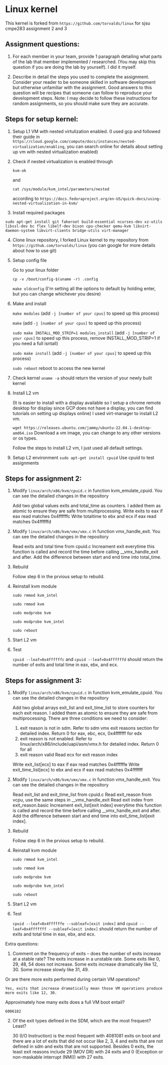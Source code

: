 Linux kernel
============
This kernel is forked from ``https://github.com/torvalds/linux`` for sjsu cmpe283 assignment 2 and 3

## Assignment questions:
1. For each member in your team, provide 1 paragraph detailing what parts of the lab that member 
implemented / researched. (You may skip this question if you are doing the lab by yourself).
    I did it myself.

2. Describe in detail the steps you used to complete the assignment. Consider your reader to be someone 
skilled in software development but otherwise unfamiliar with the assignment. Good answers to this 
question will be recipes that someone can follow to reproduce your development steps.
Note: I may decide to follow these instructions for random assignments, so you should make sure 
they are accurate.

## Steps for setup kernel:
1. Setup L1 VM with nested virtulization enabled. (I used gcp and followed their guide in ``https://cloud.google.com/compute/docs/instances/nested-virtualization/enabling``, you can search online for details about setting up vm with nested virtualization enabled)

2. Check if nested virtualization is enabled through 

    ``kvm-ok`` 

    and 

    ``cat /sys/module/kvm_intel/parameters/nested`` 

    according to ``https://docs.fedoraproject.org/en-US/quick-docs/using-nested-virtualization-in-kvm/``

3. Install required packages

``sudo apt-get install git fakeroot build-essential ncurses-dev xz-utils libssl-dev bc flex libelf-dev bison cpu-checker qemu-kvm libvirt-daemon-system libvirt-clients bridge-utils virt-manager``

4. Clone linux repository, I forked Linux kernel to my repository from ``https://github.com/torvalds/linux`` (you can google for more details about how to use git)

5. Setup config file

    Go to your linux folder

    ``cp -v /boot/config-$(uname -r) .config``

    ``make oldconfig`` (I'm setting all the options to default by holding enter, but you can change whichever you desire)

6. Make and install

    ``make modules`` (add ``-j [number of your cpus]`` to speed up this process)

    ``make`` (add ``-j [number of your cpus]`` to speed up this process)

    ``sudo make INSTALL_MOD_STRIP=1 modules_install`` (add ``-j [number of your cpus]`` to speed up this process, remove INSTALL_MOD_STRIP=1 if you need a full isntall)

    ``sudo make install`` (add ``-j [number of your cpus]`` to speed up this process)

    ``sudo reboot`` reboot to access the new kernel

7. Check kernel
    ``uname -a`` should return the version of your newly built kernel

8. Install L2 vm

    (It is easier to install with a display available so I setup a chrome remote desktop for display since GCP does not have a display, you can find tutorials on setting up displays online)
    I used virt-manager to install L2 vm. 

    ``wget https://releases.ubuntu.com/jammy/ubuntu-22.04.1-desktop-amd64.iso`` Download a vm image, you can change to any other versions or os types.

    Follow the steps to install L2 vm, I just used all default settings.

9. Setup L2 environment
    ``sudo apt-get install cpuid`` Use cpuid to test assignments

## Steps for assignment 2:
1. Modify ``linux/arch/x86/kvm/cpuid.c`` in function kvm_emulate_cpuid. You can see the detailed changes in the repository

    Add two global values exits and total_time as counters. I added them as atomic to ensure they are safe from multiprocessing.
    Write exits to eax if eax read matches 0x4ffffffc
    Write totaltime to ebx and ecx if eax read matches 0x4ffffffd

2. Modify ``linux/arch/x86/kvm/vmx/vmx.c`` in function vmx_handle_exit. You can see the detailed changes in the repository

    Read exits and total time from cpuid.c
    Increament exit everytime this function is called and record the time before calling __vmx_handle_exit and after.
    Add the difference between start and end time into total_time.

3. Rebuild

    Follow step 6 in the prvious setup to rebuild.

4. Reinstall kvm module

    ``sudo rmmod kvm_intel``

    ``sudo rmmod kvm``

    ``sudo modprobe kvm``

    ``sudo modprobe kvm_intel``

    ``sudo reboot``

5. Start L2 vm

6. Test

    ``cpuid --leaf=0x4ffffffc`` and ``cpuid --leaf=0x4ffffffd`` should return the number of exits and total time in eax, ebx, and ecx.
    
## Steps for assignment 3:
1. Modify ``linux/arch/x86/kvm/cpuid.c`` in function kvm_emulate_cpuid. You can see the detailed changes in the repository

    Add two global arrays exit_list and exit_time_list to store counters for each exit reason. I added them as atomic to ensure they are safe from multiprocessing.
    There are three conditions we need to consider:
    1. exit reason is not in sdm. Refer to sdm vmx exit reasons section for detailed index.
        Return 0 for eax, ebc, ecx, 0x4fffffff for edx
    2. exit reason is not enabled. Refer to linux/arch/x86/include/uapi/asm/vmx.h for detailed index.
        Return 0 for all
    3. exit reason valid
        Read ecx for exit reason index
        
    Write exit_list[ecx] to eax if eax read matches 0x4ffffffe
    Write exit_time_list[ecx] to ebx and ecx if eax read matches 0x4fffffff
        

2. Modify ``linux/arch/x86/kvm/vmx/vmx.c`` in function vmx_handle_exit. You can see the detailed changes in the repository

    Read exit_list and exit_time_list from cpuid.c
    Read exit_reason from vcpu, use the same steps in __vmx_handle_exit
    Read exit index from exit_reason.basic
    Increament exit_list[exit index] everytime this function is called and record the time before calling __vmx_handle_exit and after.
    Add the difference between start and end time into exit_time_list[exit index].

3. Rebuild

    Follow step 6 in the prvious setup to rebuild.

4. Reinstall kvm module

    ``sudo rmmod kvm_intel``

    ``sudo rmmod kvm``

    ``sudo modprobe kvm``

    ``sudo modprobe kvm_intel``

    ``sudo reboot``

5. Start L2 vm

6. Test

    ``cpuid --leaf=0x4ffffffe --subleaf=[exit index]`` and ``cpuid --leaf=0x4fffffff --subleaf=[exit index]`` should return the number of exits and total time in eax, ebx, and ecx.
    
Extra questions:
1. Comment on the frequency of exits – does the number of exits increase at a stable rate? 
    The exits increase in a unstable rate. Some exits like 0, 29, 48, 54 does not increase. Some exits increase dramatically like 12, 30. Some increase slowly like 31, 49.

Or are there more exits performed during certain VM operations?

    Yes, exits that increase dramatically mean those VM operations produce more exits like 12, 30.

Approximately how many exits does a full VM boot entail?

    6006182

2. Of the exit types defined in the SDM, which are the most frequent? Least?

    30 (I/O Instruction) is the most frequent with 4081081 exits on boot and there are a lot of exits that did not occur like 2, 3, 4 and exits that are not defined in sdm and exits that are not supported.
    Besides 0 exits, the least exit reasons include 29 (MOV DR) with 24 exits and 0 (Exception or non-maskable interrupt (NMI)) with 27 exits.
